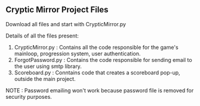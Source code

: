 ## Cryptic Mirror Project Files

Download all files and start with CrypticMirror.py

Details of all the files present:
1. CrypticMirror.py : Contains all the code responsible for the game's mainloop, progression system, user authentication.
2. ForgotPassword.py : Contains the code responsible for sending email to the user using smtp library.
3. Scoreboard.py : Conntains code that creates a scoreboard pop-up, outside the main project.

NOTE : Password emailing won't work because password file is removed for security purposes. 
